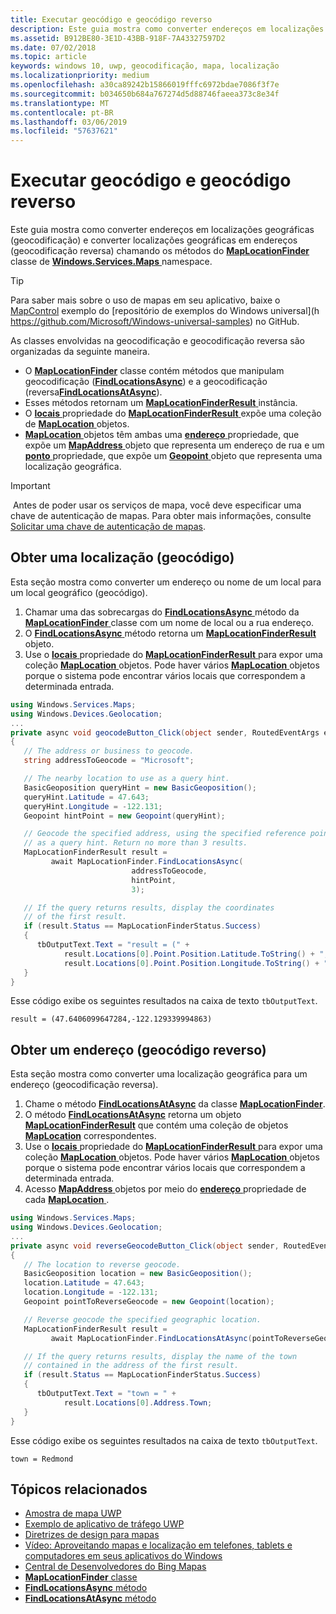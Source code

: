 ```yaml
---
title: Executar geocódigo e geocódigo reverso
description: Este guia mostra como converter endereços em localizações geográficas (geocodificação) e converter as localizações geográficas de endereços (geocodificação reversa) chamando os métodos da classe MapLocationFinder no namespace Windows.Services.Maps.
ms.assetid: B912BE80-3E1D-43BB-918F-7A43327597D2
ms.date: 07/02/2018
ms.topic: article
keywords: windows 10, uwp, geocodificação, mapa, localização
ms.localizationpriority: medium
ms.openlocfilehash: a30ca89242b15866019fffc6972bdae7086f3f7e
ms.sourcegitcommit: b034650b684a767274d5d88746faeea373c8e34f
ms.translationtype: MT
ms.contentlocale: pt-BR
ms.lasthandoff: 03/06/2019
ms.locfileid: "57637621"
---
```

# <a name="perform-geocoding-and-reverse-geocoding"></a>Executar geocódigo e geocódigo reverso

Este guia mostra como converter endereços em localizações geográficas (geocodificação) e converter localizações geográficas em endereços (geocodificação reversa) chamando os métodos do [ **MapLocationFinder** ](https://msdn.microsoft.com/library/windows/apps/dn627550) classe de [ **Windows.Services.Maps** ](https://msdn.microsoft.com/library/windows/apps/dn636979) namespace.

> [!TIP]
> Para saber mais sobre o uso de mapas em seu aplicativo, baixe o [MapControl](https://github.com/Microsoft/Windows-universal-samples/tree/master/Samples/MapControl) exemplo do [repositório de exemplos do Windows universal](h https://github.com/Microsoft/Windows-universal-samples) no GitHub.

As classes envolvidas na geocodificação e geocodificação reversa são organizadas da seguinte maneira.

-   O [**MapLocationFinder**](https://msdn.microsoft.com/library/windows/apps/dn627550) classe contém métodos que manipulam geocodificação ([**FindLocationsAsync**](https://msdn.microsoft.com/library/windows/apps/dn636925)) e a geocodificação (reversa[**FindLocationsAtAsync**](https://msdn.microsoft.com/library/windows/apps/dn636928)).
-   Esses métodos retornam um [ **MapLocationFinderResult** ](https://msdn.microsoft.com/library/windows/apps/dn627551) instância.
-   O [ **locais** ](https://msdn.microsoft.com/library/windows/apps/dn627552) propriedade do [ **MapLocationFinderResult** ](https://msdn.microsoft.com/library/windows/apps/dn627551) expõe uma coleção de [  **MapLocation** ](https://msdn.microsoft.com/library/windows/apps/dn627549) objetos. 
-   [**MapLocation** ](https://msdn.microsoft.com/library/windows/apps/dn627549) objetos têm ambas uma [ **endereço** ](https://msdn.microsoft.com/library/windows/apps/dn636929) propriedade, que expõe um [ **MapAddress** ](https://msdn.microsoft.com/library/windows/apps/dn627533) objeto que representa um endereço de rua e um [ **ponto** ](https://docs.microsoft.com/uwp/api/windows.services.maps.maplocation.point) propriedade, que expõe um [ **Geopoint** ](https://docs.microsoft.com/uwp/api/windows.devices.geolocation.geopoint) objeto que representa uma localização geográfica.

> [!IMPORTANT]
> Antes de poder usar os serviços de mapa, você deve especificar uma chave de autenticação de mapas. Para obter mais informações, consulte [Solicitar uma chave de autenticação de mapas](authentication-key.md).

## <a name="get-a-location-geocode"></a>Obter uma localização (geocódigo)

Esta seção mostra como converter um endereço ou nome de um local para um local geográfico (geocódigo).

1.  Chamar uma das sobrecargas do [ **FindLocationsAsync** ](https://msdn.microsoft.com/library/windows/apps/dn636925) método da [ **MapLocationFinder** ](https://msdn.microsoft.com/library/windows/apps/dn627550) classe com um nome de local ou a rua endereço.
2.  O [ **FindLocationsAsync** ](https://msdn.microsoft.com/library/windows/apps/dn636925) método retorna um [ **MapLocationFinderResult** ](https://msdn.microsoft.com/library/windows/apps/dn627551) objeto.
3.  Use o [ **locais** ](https://msdn.microsoft.com/library/windows/apps/dn627552) propriedade do [ **MapLocationFinderResult** ](https://msdn.microsoft.com/library/windows/apps/dn627551) para expor uma coleção [  **MapLocation** ](https://msdn.microsoft.com/library/windows/apps/dn627549) objetos. Pode haver vários [ **MapLocation** ](https://msdn.microsoft.com/library/windows/apps/dn627549) objetos porque o sistema pode encontrar vários locais que correspondem a determinada entrada.

```csharp
using Windows.Services.Maps;
using Windows.Devices.Geolocation;
...
private async void geocodeButton_Click(object sender, RoutedEventArgs e)
{
   // The address or business to geocode.
   string addressToGeocode = "Microsoft";

   // The nearby location to use as a query hint.
   BasicGeoposition queryHint = new BasicGeoposition();
   queryHint.Latitude = 47.643;
   queryHint.Longitude = -122.131;
   Geopoint hintPoint = new Geopoint(queryHint);

   // Geocode the specified address, using the specified reference point
   // as a query hint. Return no more than 3 results.
   MapLocationFinderResult result =
         await MapLocationFinder.FindLocationsAsync(
                           addressToGeocode,
                           hintPoint,
                           3);

   // If the query returns results, display the coordinates
   // of the first result.
   if (result.Status == MapLocationFinderStatus.Success)
   {
      tbOutputText.Text = "result = (" +
            result.Locations[0].Point.Position.Latitude.ToString() + "," +
            result.Locations[0].Point.Position.Longitude.ToString() + ")";
   }
}
```

Esse código exibe os seguintes resultados na caixa de texto `tbOutputText`.

``` syntax
result = (47.6406099647284,-122.129339994863)
```

## <a name="get-an-address-reverse-geocode"></a>Obter um endereço (geocódigo reverso)

Esta seção mostra como converter uma localização geográfica para um endereço (geocodificação reversa).

1.  Chame o método [**FindLocationsAtAsync**](https://msdn.microsoft.com/library/windows/apps/dn636928) da classe [**MapLocationFinder**](https://msdn.microsoft.com/library/windows/apps/dn627550).
2.  O método [**FindLocationsAtAsync**](https://msdn.microsoft.com/library/windows/apps/dn636928) retorna um objeto [**MapLocationFinderResult**](https://msdn.microsoft.com/library/windows/apps/dn627551) que contém uma coleção de objetos [**MapLocation**](https://msdn.microsoft.com/library/windows/apps/dn627549) correspondentes.
3.  Use o [ **locais** ](https://msdn.microsoft.com/library/windows/apps/dn627552) propriedade do [ **MapLocationFinderResult** ](https://msdn.microsoft.com/library/windows/apps/dn627551) para expor uma coleção [  **MapLocation** ](https://msdn.microsoft.com/library/windows/apps/dn627549) objetos. Pode haver vários [ **MapLocation** ](https://msdn.microsoft.com/library/windows/apps/dn627549) objetos porque o sistema pode encontrar vários locais que correspondem a determinada entrada.
4.  Acesso [ **MapAddress** ](https://msdn.microsoft.com/library/windows/apps/dn627533) objetos por meio do [ **endereço** ](https://msdn.microsoft.com/library/windows/apps/dn636929) propriedade de cada [ **MapLocation** ](https://msdn.microsoft.com/library/windows/apps/dn627549).

```csharp
using Windows.Services.Maps;
using Windows.Devices.Geolocation;
...
private async void reverseGeocodeButton_Click(object sender, RoutedEventArgs e)
{
   // The location to reverse geocode.
   BasicGeoposition location = new BasicGeoposition();
   location.Latitude = 47.643;
   location.Longitude = -122.131;
   Geopoint pointToReverseGeocode = new Geopoint(location);

   // Reverse geocode the specified geographic location.
   MapLocationFinderResult result =
         await MapLocationFinder.FindLocationsAtAsync(pointToReverseGeocode);

   // If the query returns results, display the name of the town
   // contained in the address of the first result.
   if (result.Status == MapLocationFinderStatus.Success)
   {
      tbOutputText.Text = "town = " +
            result.Locations[0].Address.Town;
   }
}
```

Esse código exibe os seguintes resultados na caixa de texto `tbOutputText`.

``` syntax
town = Redmond
```

## <a name="related-topics"></a>Tópicos relacionados

* [Amostra de mapa UWP](https://go.microsoft.com/fwlink/p/?LinkId=619977)
* [Exemplo de aplicativo de tráfego UWP](https://go.microsoft.com/fwlink/p/?LinkId=619982)
* [Diretrizes de design para mapas](https://msdn.microsoft.com/library/windows/apps/dn596102)
* [Vídeo: Aproveitando mapas e localização em telefones, tablets e computadores em seus aplicativos do Windows](https://channel9.msdn.com/Events/Build/2015/2-757)
* [Central de Desenvolvedores do Bing Mapas](https://www.bingmapsportal.com/)
* [**MapLocationFinder** classe](https://msdn.microsoft.com/library/windows/apps/dn627550)
* [**FindLocationsAsync** método](https://msdn.microsoft.com/library/windows/apps/dn636925)
* [**FindLocationsAtAsync** método](https://msdn.microsoft.com/library/windows/apps/dn636928)
